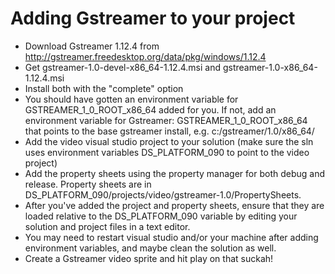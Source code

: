 Adding Gstreamer to your project
========================

* Download Gstreamer 1.12.4 from http://gstreamer.freedesktop.org/data/pkg/windows/1.12.4
* Get gstreamer-1.0-devel-x86_64-1.12.4.msi and gstreamer-1.0-x86_64-1.12.4.msi
* Install both with the "complete" option
* You should have gotten an environment variable for GSTREAMER_1_0_ROOT_x86_64 added for you. If not, add an environment variable for Gstreamer: GSTREAMER_1_0_ROOT_x86_64 that points to the base gstreamer install, e.g. c:/gstreamer/1.0/x86_64/
* Add the video visual studio project to your solution (make sure the sln uses environment variables DS_PLATFORM_090 to point to the video project)
* Add the property sheets using the property manager for both debug and release. Property sheets are in DS_PLATFORM_090/projects/video/gstreamer-1.0/PropertySheets.
* After you've added the project and property sheets, ensure that they are loaded relative to the DS_PLATFORM_090 variable by editing your solution and project files in a text editor.
* You may need to restart visual studio and/or your machine after adding environment variables, and maybe clean the solution as well.
* Create a Gstreamer video sprite and hit play on that suckah!
